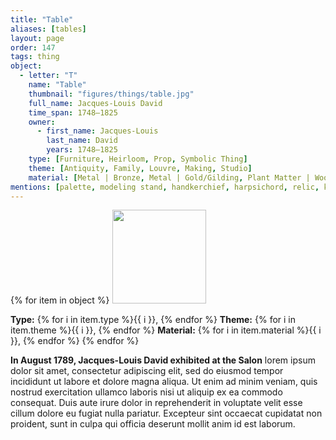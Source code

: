 ```yaml
---
title: "Table"
aliases: [tables]
layout: page
order: 147
tags: thing
object:
  - letter: "T"
    name: "Table"
    thumbnail: "figures/things/table.jpg"
    full_name: Jacques-Louis David
    time_span: 1748–1825
    owner:
      - first_name: Jacques-Louis
        last_name: David
        years: 1748–1825
    type: [Furniture, Heirloom, Prop, Symbolic Thing]
    theme: [Antiquity, Family, Louvre, Making, Studio]
    material: [Metal | Bronze, Metal | Gold/Gilding, Plant Matter | Wood]
mentions: [palette, modeling stand, handkerchief, harpsichord, relic, key, mannequin, sketchbook, bed, camera obscura]
---
```


{% for item in object %}
<img src="/_assets/images/{{ item.thumbnail }}" width="150"/>

**Type:** {% for i in item.type %}{{ i }}, {% endfor %}
**Theme:** {% for i in item.theme %}{{ i }}, {% endfor %}
**Material:** {% for i in item.material %}{{ i }}, {% endfor %}
{% endfor %}

**In August 1789, Jacques-Louis David exhibited at the Salon** lorem ipsum dolor sit amet, consectetur adipiscing elit, sed do eiusmod tempor incididunt ut labore et dolore magna aliqua. Ut enim ad minim veniam, quis nostrud exercitation ullamco laboris nisi ut aliquip ex ea commodo consequat. Duis aute irure dolor in reprehenderit in voluptate velit esse cillum dolore eu fugiat nulla pariatur. Excepteur sint occaecat cupidatat non proident, sunt in culpa qui officia deserunt mollit anim id est laborum.